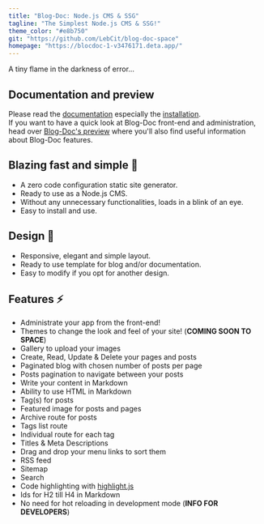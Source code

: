 ```yaml
---
title: "Blog-Doc: Node.js CMS & SSG"
tagline: "The Simplest Node.js CMS & SSG!"
theme_color: "#e8b750"
git: "https://github.com/LebCit/blog-doc-space"
homepage: "https://blocdoc-1-v3476171.deta.app/"
---
```


A tiny flame in the darkness of error...

## Documentation and preview

Please read the [documentation](https://blocdoc-1-v3476171.deta.app/pages/documentation) especially the [installation](https://blocdoc-1-v3476171.deta.app/pages/documentation#installation).  
If you want to have a quick look at Blog-Doc front-end and administration, head over [Blog-Doc's preview](https://blocdoc-1-v3476171.deta.app/posts/blog-docs-preview) where you'll also find useful information about Blog-Doc features.

## Blazing fast and simple 🚀

-   A zero code configuration static site generator.
-   Ready to use as a Node.js CMS.
-   Without any unnecessary functionalities, loads in a blink of an eye.
-   Easy to install and use.

## Design 🎨

-   Responsive, elegant and simple layout.
-   Ready to use template for blog and/or documentation.
-   Easy to modify if you opt for another design.

## Features ⚡

-   Administrate your app from the front-end!
-   Themes to change the look and feel of your site! (**COMING SOON TO SPACE**)
-   Gallery to upload your images
-   Create, Read, Update & Delete your pages and posts
-   Paginated blog with chosen number of posts per page
-   Posts pagination to navigate between your posts
-   Write your content in Markdown
-   Ability to use HTML in Markdown
-   Tag(s) for posts
-   Featured image for posts and pages
-   Archive route for posts
-   Tags list route
-   Individual route for each tag
-   Titles & Meta Descriptions
-   Drag and drop your menu links to sort them
-   RSS feed
-   Sitemap
-   Search
-   Code highlighting with [highlight.js](https://highlightjs.org/)
-   Ids for H2 till H4 in Markdown
-   No need for hot reloading in development mode (**INFO FOR DEVELOPERS**)
